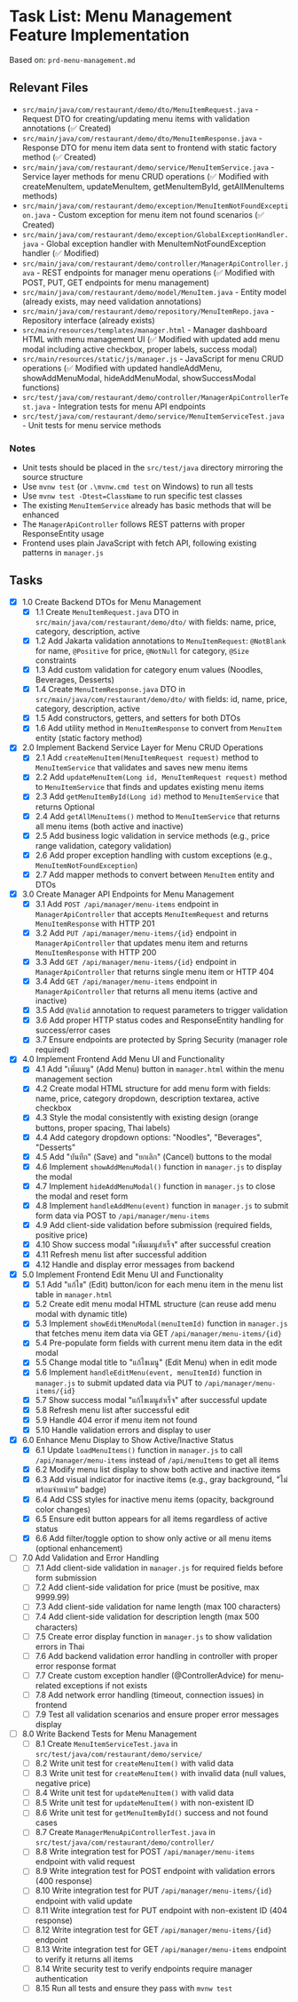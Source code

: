 # Task List: Menu Management Feature Implementation

Based on: `prd-menu-management.md`

## Relevant Files

- `src/main/java/com/restaurant/demo/dto/MenuItemRequest.java` - Request DTO for creating/updating menu items with validation annotations (✅ Created)
- `src/main/java/com/restaurant/demo/dto/MenuItemResponse.java` - Response DTO for menu item data sent to frontend with static factory method (✅ Created)
- `src/main/java/com/restaurant/demo/service/MenuItemService.java` - Service layer methods for menu CRUD operations (✅ Modified with createMenuItem, updateMenuItem, getMenuItemById, getAllMenuItems methods)
- `src/main/java/com/restaurant/demo/exception/MenuItemNotFoundException.java` - Custom exception for menu item not found scenarios (✅ Created)
- `src/main/java/com/restaurant/demo/exception/GlobalExceptionHandler.java` - Global exception handler with MenuItemNotFoundException handler (✅ Modified)
- `src/main/java/com/restaurant/demo/controller/ManagerApiController.java` - REST endpoints for manager menu operations (✅ Modified with POST, PUT, GET endpoints for menu management)
- `src/main/java/com/restaurant/demo/model/MenuItem.java` - Entity model (already exists, may need validation annotations)
- `src/main/java/com/restaurant/demo/repository/MenuItemRepo.java` - Repository interface (already exists)
- `src/main/resources/templates/manager.html` - Manager dashboard HTML with menu management UI (✅ Modified with updated add menu modal including active checkbox, proper labels, success modal)
- `src/main/resources/static/js/manager.js` - JavaScript for menu CRUD operations (✅ Modified with updated handleAddMenu, showAddMenuModal, hideAddMenuModal, showSuccessModal functions)
- `src/test/java/com/restaurant/demo/controller/ManagerApiControllerTest.java` - Integration tests for menu API endpoints
- `src/test/java/com/restaurant/demo/service/MenuItemServiceTest.java` - Unit tests for menu service methods

### Notes

- Unit tests should be placed in the `src/test/java` directory mirroring the source structure
- Use `mvnw test` (or `.\mvnw.cmd test` on Windows) to run all tests
- Use `mvnw test -Dtest=ClassName` to run specific test classes
- The existing `MenuItemService` already has basic methods that will be enhanced
- The `ManagerApiController` follows REST patterns with proper ResponseEntity usage
- Frontend uses plain JavaScript with fetch API, following existing patterns in `manager.js`

## Tasks

- [x] 1.0 Create Backend DTOs for Menu Management
  - [x] 1.1 Create `MenuItemRequest.java` DTO in `src/main/java/com/restaurant/demo/dto/` with fields: name, price, category, description, active
  - [x] 1.2 Add Jakarta validation annotations to `MenuItemRequest`: `@NotBlank` for name, `@Positive` for price, `@NotNull` for category, `@Size` constraints
  - [x] 1.3 Add custom validation for category enum values (Noodles, Beverages, Desserts)
  - [x] 1.4 Create `MenuItemResponse.java` DTO in `src/main/java/com/restaurant/demo/dto/` with fields: id, name, price, category, description, active
  - [x] 1.5 Add constructors, getters, and setters for both DTOs
  - [x] 1.6 Add utility method in `MenuItemResponse` to convert from `MenuItem` entity (static factory method)

- [x] 2.0 Implement Backend Service Layer for Menu CRUD Operations
  - [x] 2.1 Add `createMenuItem(MenuItemRequest request)` method to `MenuItemService` that validates and saves new menu items
  - [x] 2.2 Add `updateMenuItem(Long id, MenuItemRequest request)` method to `MenuItemService` that finds and updates existing menu items
  - [x] 2.3 Add `getMenuItemById(Long id)` method to `MenuItemService` that returns Optional<MenuItem>
  - [x] 2.4 Add `getAllMenuItems()` method to `MenuItemService` that returns all menu items (both active and inactive)
  - [x] 2.5 Add business logic validation in service methods (e.g., price range validation, category validation)
  - [x] 2.6 Add proper exception handling with custom exceptions (e.g., `MenuItemNotFoundException`)
  - [x] 2.7 Add mapper methods to convert between `MenuItem` entity and DTOs

- [x] 3.0 Create Manager API Endpoints for Menu Management
  - [x] 3.1 Add `POST /api/manager/menu-items` endpoint in `ManagerApiController` that accepts `MenuItemRequest` and returns `MenuItemResponse` with HTTP 201
  - [x] 3.2 Add `PUT /api/manager/menu-items/{id}` endpoint in `ManagerApiController` that updates menu item and returns `MenuItemResponse` with HTTP 200
  - [x] 3.3 Add `GET /api/manager/menu-items/{id}` endpoint in `ManagerApiController` that returns single menu item or HTTP 404
  - [x] 3.4 Add `GET /api/manager/menu-items` endpoint in `ManagerApiController` that returns all menu items (active and inactive)
  - [x] 3.5 Add `@Valid` annotation to request parameters to trigger validation
  - [x] 3.6 Add proper HTTP status codes and ResponseEntity handling for success/error cases
  - [x] 3.7 Ensure endpoints are protected by Spring Security (manager role required)

- [x] 4.0 Implement Frontend Add Menu UI and Functionality
  - [x] 4.1 Add "เพิ่มเมนู" (Add Menu) button in `manager.html` within the menu management section
  - [x] 4.2 Create modal HTML structure for add menu form with fields: name, price, category dropdown, description textarea, active checkbox
  - [x] 4.3 Style the modal consistently with existing design (orange buttons, proper spacing, Thai labels)
  - [x] 4.4 Add category dropdown options: "Noodles", "Beverages", "Desserts"
  - [x] 4.5 Add "บันทึก" (Save) and "ยกเลิก" (Cancel) buttons to the modal
  - [x] 4.6 Implement `showAddMenuModal()` function in `manager.js` to display the modal
  - [x] 4.7 Implement `hideAddMenuModal()` function in `manager.js` to close the modal and reset form
  - [x] 4.8 Implement `handleAddMenu(event)` function in `manager.js` to submit form data via POST to `/api/manager/menu-items`
  - [x] 4.9 Add client-side validation before submission (required fields, positive price)
  - [x] 4.10 Show success modal "เพิ่มเมนูสำเร็จ" after successful creation
  - [x] 4.11 Refresh menu list after successful addition
  - [x] 4.12 Handle and display error messages from backend

- [x] 5.0 Implement Frontend Edit Menu UI and Functionality
  - [x] 5.1 Add "แก้ไข" (Edit) button/icon for each menu item in the menu list table in `manager.html`
  - [x] 5.2 Create edit menu modal HTML structure (can reuse add menu modal with dynamic title)
  - [x] 5.3 Implement `showEditMenuModal(menuItemId)` function in `manager.js` that fetches menu item data via GET `/api/manager/menu-items/{id}`
  - [x] 5.4 Pre-populate form fields with current menu item data in the edit modal
  - [x] 5.5 Change modal title to "แก้ไขเมนู" (Edit Menu) when in edit mode
  - [x] 5.6 Implement `handleEditMenu(event, menuItemId)` function in `manager.js` to submit updated data via PUT to `/api/manager/menu-items/{id}`
  - [x] 5.7 Show success modal "แก้ไขเมนูสำเร็จ" after successful update
  - [x] 5.8 Refresh menu list after successful edit
  - [x] 5.9 Handle 404 error if menu item not found
  - [x] 5.10 Handle validation errors and display to user

- [x] 6.0 Enhance Menu Display to Show Active/Inactive Status
  - [x] 6.1 Update `loadMenuItems()` function in `manager.js` to call `/api/manager/menu-items` instead of `/api/menuItems` to get all items
  - [x] 6.2 Modify menu list display to show both active and inactive items
  - [x] 6.3 Add visual indicator for inactive items (e.g., gray background, "ไม่พร้อมจำหน่าย" badge)
  - [x] 6.4 Add CSS styles for inactive menu items (opacity, background color changes)
  - [x] 6.5 Ensure edit button appears for all items regardless of active status
  - [x] 6.6 Add filter/toggle option to show only active or all menu items (optional enhancement)

- [ ] 7.0 Add Validation and Error Handling
  - [ ] 7.1 Add client-side validation in `manager.js` for required fields before form submission
  - [ ] 7.2 Add client-side validation for price (must be positive, max 9999.99)
  - [ ] 7.3 Add client-side validation for name length (max 100 characters)
  - [ ] 7.4 Add client-side validation for description length (max 500 characters)
  - [ ] 7.5 Create error display function in `manager.js` to show validation errors in Thai
  - [ ] 7.6 Add backend validation error handling in controller with proper error response format
  - [ ] 7.7 Create custom exception handler (@ControllerAdvice) for menu-related exceptions if not exists
  - [ ] 7.8 Add network error handling (timeout, connection issues) in frontend
  - [ ] 7.9 Test all validation scenarios and ensure proper error messages display

- [ ] 8.0 Write Backend Tests for Menu Management
  - [ ] 8.1 Create `MenuItemServiceTest.java` in `src/test/java/com/restaurant/demo/service/`
  - [ ] 8.2 Write unit test for `createMenuItem()` with valid data
  - [ ] 8.3 Write unit test for `createMenuItem()` with invalid data (null values, negative price)
  - [ ] 8.4 Write unit test for `updateMenuItem()` with valid data
  - [ ] 8.5 Write unit test for `updateMenuItem()` with non-existent ID
  - [ ] 8.6 Write unit test for `getMenuItemById()` success and not found cases
  - [ ] 8.7 Create `ManagerMenuApiControllerTest.java` in `src/test/java/com/restaurant/demo/controller/`
  - [ ] 8.8 Write integration test for POST `/api/manager/menu-items` endpoint with valid request
  - [ ] 8.9 Write integration test for POST endpoint with validation errors (400 response)
  - [ ] 8.10 Write integration test for PUT `/api/manager/menu-items/{id}` endpoint with valid update
  - [ ] 8.11 Write integration test for PUT endpoint with non-existent ID (404 response)
  - [ ] 8.12 Write integration test for GET `/api/manager/menu-items/{id}` endpoint
  - [ ] 8.13 Write integration test for GET `/api/manager/menu-items` endpoint to verify it returns all items
  - [ ] 8.14 Write security test to verify endpoints require manager authentication
  - [ ] 8.15 Run all tests and ensure they pass with `mvnw test`
